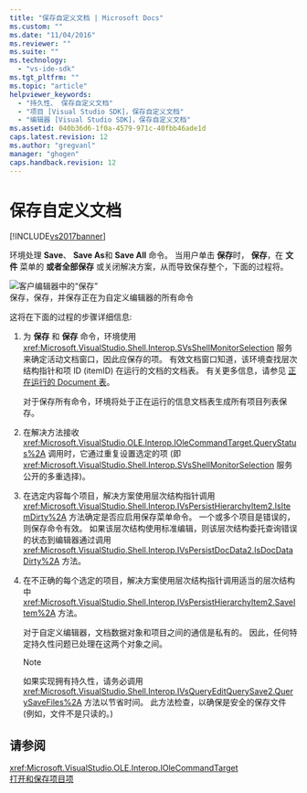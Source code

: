 ```yaml
---
title: "保存自定义文档 | Microsoft Docs"
ms.custom: ""
ms.date: "11/04/2016"
ms.reviewer: ""
ms.suite: ""
ms.technology: 
  - "vs-ide-sdk"
ms.tgt_pltfrm: ""
ms.topic: "article"
helpviewer_keywords: 
  - "持久性、 保存自定义文档"
  - "项目 [Visual Studio SDK]，保存自定义文档"
  - "编辑器 [Visual Studio SDK]，保存自定义文档"
ms.assetid: 040b36d6-1f0a-4579-971c-40fbb46ade1d
caps.latest.revision: 12
ms.author: "gregvanl"
manager: "ghogen"
caps.handback.revision: 12
---
```

# 保存自定义文档
[!INCLUDE[vs2017banner](../../code-quality/includes/vs2017banner.md)]

环境处理 **Save**、 **Save As**和 **Save All** 命令。  当用户单击 **保存**时， **保存**，在 **文件** 菜单的 **或者全部保存** 或关闭解决方案，从而导致保存整个，下面的过程将。  
  
 ![客户编辑器中的“保存”](../../extensibility/internals/media/private.gif "Private")  
保存，保存，并保存正在为自定义编辑器的所有命令  
  
 这将在下面的过程的步骤详细信息:  
  
1.  为 **保存** 和 **保存** 命令，环境使用 <xref:Microsoft.VisualStudio.Shell.Interop.SVsShellMonitorSelection> 服务来确定活动文档窗口，因此应保存的项。  有效文档窗口知道，该环境查找层次结构指针和项 ID \(itemID\) 在运行的文档的文档表。  有关更多信息，请参见 [正在运行的 Document 表](../../extensibility/internals/running-document-table.md)。  
  
     对于保存所有命令，环境将处于正在运行的信息文档表生成所有项目列表保存。  
  
2.  在解决方法接收 <xref:Microsoft.VisualStudio.OLE.Interop.IOleCommandTarget.QueryStatus%2A> 调用时，它通过重复设置选定的项 \(即 <xref:Microsoft.VisualStudio.Shell.Interop.SVsShellMonitorSelection> 服务公开的多重选择\)。  
  
3.  在选定内容每个项目，解决方案使用层次结构指针调用 <xref:Microsoft.VisualStudio.Shell.Interop.IVsPersistHierarchyItem2.IsItemDirty%2A> 方法确定是否应启用保存菜单命令。  一个或多个项目是错误的，则保存命令有效。  如果该层次结构使用标准编辑，则该层次结构委托查询错误的状态到编辑器通过调用 <xref:Microsoft.VisualStudio.Shell.Interop.IVsPersistDocData2.IsDocDataDirty%2A> 方法。  
  
4.  在不正确的每个选定的项目，解决方案使用层次结构指针调用适当的层次结构中 <xref:Microsoft.VisualStudio.Shell.Interop.IVsPersistHierarchyItem2.SaveItem%2A> 方法。  
  
     对于自定义编辑器，文档数据对象和项目之间的通信是私有的。  因此，任何特定持久性问题已处理在这两个对象之间。  
  
    > [!NOTE]
    >  如果实现拥有持久性，请务必调用 <xref:Microsoft.VisualStudio.Shell.Interop.IVsQueryEditQuerySave2.QuerySaveFiles%2A> 方法以节省时间。  此方法检查，以确保是安全的保存文件 \(例如，文件不是只读的。\)  
  
## 请参阅  
 <xref:Microsoft.VisualStudio.OLE.Interop.IOleCommandTarget>   
 [打开和保存项目项](../../extensibility/internals/opening-and-saving-project-items.md)